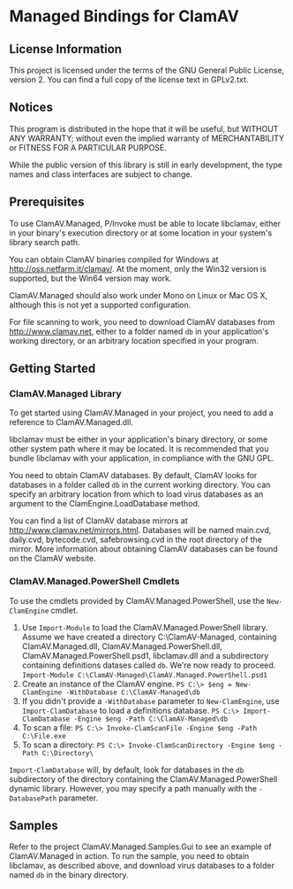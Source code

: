 # Managed Bindings for ClamAV

## License Information

This project is licensed under the terms of the GNU General Public License,
version 2. You can find a full copy of the license text in GPLv2.txt.

## Notices

This program is distributed in the hope that it will be useful, but WITHOUT 
ANY WARRANTY; without even the implied warranty of MERCHANTABILITY or FITNESS 
FOR A PARTICULAR PURPOSE.

While the public version of this library is still in early development, the
type names and class interfaces are subject to change.

## Prerequisites

To use ClamAV.Managed, P/Invoke must be able to locate libclamav, either in 
your binary's execution directory or at some location in your system's library
search path.

You can obtain ClamAV binaries compiled for Windows at
http://oss.netfarm.it/clamav/. At the moment, only the Win32 version is
supported, but the Win64 version may work.

ClamAV.Managed should also work under Mono on Linux or Mac OS X, although this 
is not yet a supported configuration.

For file scanning to work, you need to download ClamAV databases from 
http://www.clamav.net, either to a folder named `db` in your application's 
working directory, or an arbitrary location specified in your program.

## Getting Started

### ClamAV.Managed Library

To get started using ClamAV.Managed in your project, you need to add a 
reference to ClamAV.Managed.dll.

libclamav must be either in your application's binary directory, or some other 
system path where it may be located. It is recommended that you bundle 
libclamav with your application, in compliance with the GNU GPL.

You need to obtain ClamAV databases. By default, ClamAV looks for databases in 
a folder called `db` in the current working directory. You can specify an 
arbitrary location from which to load virus databases as an argument to the 
ClamEngine.LoadDatabase method.

You can find a list of ClamAV database mirrors at
http://www.clamav.net/mirrors.html. Databases will be named main.cvd, daily.cvd,
bytecode.cvd, safebrowsing.cvd in the root directory of the mirror. More
information about obtaining ClamAV databases can be found on the ClamAV website.

### ClamAV.Managed.PowerShell Cmdlets

To use the cmdlets provided by ClamAV.Managed.PowerShell, use the `New-ClamEngine`
cmdlet.

1. Use `Import-Module` to load the ClamAV.Managed.PowerShell library. Assume
   we have created a directory C:\ClamAV-Managed\, containing ClamAV.Managed.dll,
   ClamAV.Managed.PowerShell.dll, ClamAV.Managed.PowerShell.psd1, libclamav.dll
   and a subdirectory containing definitions datases called `db`.
   We're now ready to proceed.
   ```Import-Module C:\ClamAV-Managed\ClamAV.Managed.PowerShell.psd1```
2. Create an instance of the ClamAV engine.
   ```PS C:\> $eng = New-ClamEngine -WithDatabase C:\ClamAV-Managed\db```
3. If you didn't provide a `-WithDatabase` parameter to `New-ClamEngine`, use
   `Import-ClamDatabase` to load a definitions database.
   ```PS C:\> Import-ClamDatabase -Engine $eng -Path C:\ClamAV-Managed\db```
4. To scan a file:
   ```PS C:\> Invoke-ClamScanFile -Engine $eng -Path C:\File.exe```
5. To scan a directory:
   ```PS C:\> Invoke-ClamScanDirectory -Engine $eng -Path C:\Directory\```

`Import-ClamDatabase` will, by default, look for databases in the `db` subdirectory
of the directory containing the ClamAV.Managed.PowerShell dynamic library.
However, you may specify a path manually with the `-DatabasePath` parameter.

## Samples

Refer to the project ClamAV.Managed.Samples.Gui to see an example of
ClamAV.Managed in action. To run the sample, you need to obtain libclamav, as 
described above, and download virus databases to a folder named `db` in the 
binary directory.

